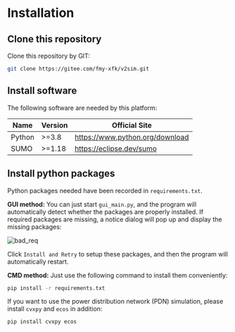 # Installation

## Clone this repository
Clone this repository by GIT:

```bash
git clone https://gitee.com/fmy-xfk/v2sim.git
```

## Install software

The following software are needed by this platform:

|Name|Version|Official Site|
|---|---|---|
|Python|>=3.8|https://www.python.org/download|
|SUMO|>=1.18|https://eclipse.dev/sumo|

## Install python packages
Python packages needed have been recorded in `requirements.txt`.

**GUI method:** You can just start `gui_main.py`, and the program will automatically detect whether the packages are properly installed. If required packages are missing, a notice dialog will pop up and display the missing packages:

![bad_req](https://github.com/user-attachments/assets/672f18e8-946c-4995-a305-5b20f5711fde)

Click `Install and Retry` to setup these packages, and then the program will automatically restart.

**CMD method:** Just use the following command to install them conveniently:

```bash
pip install -r requirements.txt
```

If you want to use the power distribution network (PDN) simulation, please install `cvxpy` and `ecos` in addition:

```bash
pip install cvxpy ecos
```